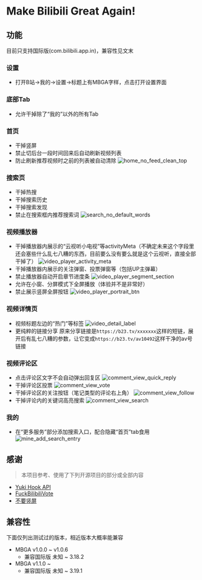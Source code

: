 # Make Bilibili Great Again!

## 功能

目前只支持国际版(com.bilibili.app.in)，兼容性见文末

### 设置

* 打开B站->我的->设置->标题上有MBGA字样，点击打开设置界面

### 底部Tab

* 允许干掉除了“我的”以外的所有Tab

### 首页

* 干掉竖屏
* 禁止切后台一段时间回来后自动刷新视频列表
* 防止刷新推荐视频时之前的列表被自动清除
  ![home_no_feed_clean_top](./app/src/main/res/drawable/home_no_feed_clean_top.png)

### 搜索页

* 干掉热搜
* 干掉搜索历史
* 干掉搜索发现
* 禁止在搜索框内推荐搜索词
  ![search_no_default_words](./app/src/main/res/drawable/search_no_default_words.png)

### 视频播放器

* 干掉播放器内展示的“云视听小电视”等activityMeta（不确定未来这个字段里还会塞些什么乱七八糟的东西，目前要么没有要么就是这个云视听，直接全部干掉了）
  ![video_player_activity_meta](./app/src/main/res/drawable/video_player_activity_meta.png)
* 干掉播放器内展示的关注弹窗、投票弹窗等（包括UP主弹幕）
* 禁止播放器自动开启章节进度条
  ![video_player_segment_section](./app/src/main/res/drawable/video_player_segmented_section.jpg)
* 允许在小窗、分屏模式下全屏播放（体验并不是非常好）
* 禁止展示竖屏全屏按钮
  ![video_player_portrait_btn](./app/src/main/res/drawable/video_player_portrait_btn.png)

### 视频详情页

* 视频标题左边的“热门”等标签
  ![video_detail_label](./app/src/main/res/drawable/video_detail_label.png)
* 更纯粹的链接分享
  原来分享链接是`https://b23.tv/xxxxxxx`这样的短链，展开后有乱七八糟的参数，让它变成`https://b23.tv/av10492`这样干净的av号链接

### 视频评论区

* 点击评论区文字不会自动弹出回复区
  ![comment_view_quick_reply](./app/src/main/res/drawable/comment_view_quick_reply.png)
* 干掉评论区投票
  ![comment_view_vote](./app/src/main/res/drawable/comment_view_vote.png)
* 干掉评论区的关注按钮（笔记类型的评论右上角）
  ![comment_view_follow](./app/src/main/res/drawable/comment_view_follow.png)
* 干掉评论内的关键词高亮搜索
  ![comment_view_search](./app/src/main/res/drawable/comment_view_search.png)

### 我的

* 在“更多服务”部分添加搜索入口，配合隐藏“首页”tab食用
  ![mine_add_search_entry](./app/src/main/res/drawable/mine_add_search_entry.png)

## 感谢

> 本项目参考、使用了下列开源项目的部分或全部内容

* [Yuki Hook API](https://github.com/HighCapable/YukiHookAPI)
* [FuckBilibiliVote](https://github.com/zerorooot/FuckBilibiliVote)
* [不要竖屏](https://github.com/WankkoRee/Portrait2Landscape)

## 兼容性

下面仅列出测试过的版本，相近版本大概率能兼容

* MBGA v1.0.0 ~ v1.0.6
  * 兼容国际版 未知 ~ 3.18.2
* MBGA v1.1.0 ~
  * 兼容国际版 未知 ~ 3.19.1
